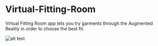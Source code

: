 # Virtual-Fitting-Room
Virtual Fitting Room app lets you try garments through the Augmented Reality in order to choose the best fit.  

![alt text](https://imgur.com/zflNkTJ.png)
